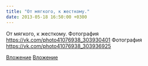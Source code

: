```yaml
---
title: "От мягкого, к жесткому."
date: 2013-05-18 16:50:00 +0300
---
```


От мягкого, к жесткому.
Фотография
https://vk.com/photo41076938_303930401
Фотография
https://vk.com/photo41076938_303936925

[Вложение](https://vk.com/photo41076938_303930401)
[Вложение](https://vk.com/photo41076938_303936925)
